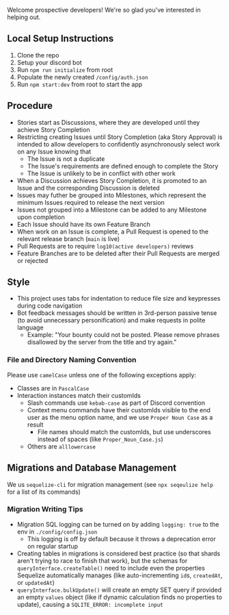 Welcome prospective developers! We're so glad you've interested in helping out.

## Local Setup Instructions
1. Clone the repo
2. Setup your discord bot
3. Run `npm run initialize` from root
4. Populate the newly created `/config/auth.json`
5. Run `npm start:dev` from root to start the app

## Procedure
- Stories start as Discussions, where they are developed until they achieve Story Completion
- Restricting creating Issues until Story Completion (aka Story Approval) is intended to allow developers to confidently asynchronously select work on any Issue knowing that
   - The Issue is not a duplicate
   - The Issue's requirements are defined enough to complete the Story
   - The Issue is unlikely to be in conflict with other work
- When a Discussion achieves Story Completion, it is promoted to an Issue and the corresponding Discussion is deleted
- Issues may futher be grouped into Milestones, which represent the minimum Issues required to release the next version
- Issues not grouped into a Milestone can be added to any Milestone upon completion
- Each Issue should have its own Feature Branch
- When work on an Issue is complete, a Pull Request is opened to the relevant release branch (`main` is live)
- Pull Requests are to require `log10(active developers)` reviews
- Feature Branches are to be deleted after their Pull Requests are merged or rejected

## Style
- This project uses tabs for indentation to reduce file size and keypresses during code navigation
- Bot feedback messages should be written in 3rd-person passive tense (to avoid unnecessary personification) and make requests in polite language
    - Example: "Your bounty could not be posted. Please remove phrases disallowed by the server from the title and try again."

### File and Directory Naming Convention
Please use `camelCase` unless one of the following exceptions apply:
- Classes are in `PascalCase`
- Interaction instances match their customIds
   - Slash commands use `kebab-case` as part of Discord convention
   - Context menu commands have their customIds visible to the end user as the menu option name, and we use `Proper Noun Case` as a result
      - File names should match the customIds, but use underscores instead of spaces (like `Proper_Noun_Case.js`)
   - Others are `alllowercase`

## Migrations and Database Management
We us `sequelize-cli` for migration management (see `npx seqeulize help` for a list of its commands)

### Migration Writing Tips
- Migration SQL logging can be turned on by adding `logging: true` to the env in `./config/config.json`
   - This logging is off by default because it throws a deprecation error on regular startup
- Creating tables in migrations is considered best practice (so that shards aren't trying to race to finish that work), but the schemas for `queryInterface.createTable()` need to include even the properties Sequelize automatically manages (like auto-incrementing `id`s, `createdAt`, or `updatedAt`)
- `queryInterface.bulkUpdate()` will create an empty SET query if provided an empty `values` object (like if dynamic calculation finds no properties to update), causing a `SQLITE_ERROR: incomplete input`
